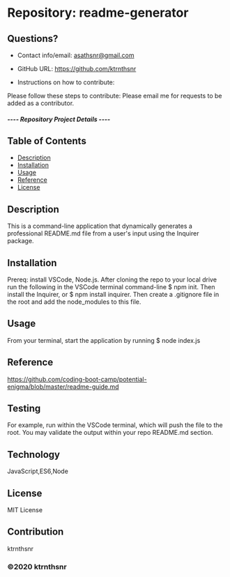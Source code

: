 # Repository: readme-generator

## Questions?

* Contact info/email: asathsnr@gmail.com
* GitHub URL: https://github.com/ktrnthsnr

* Instructions on how to contribute:

Please follow these steps to contribute: Please email me for requests to be added as a contributor.

##### ---- Repository Project Details ----  

## Table of Contents
* [Description](#description)
* [Installation](#installation)
* [Usage](#usage)
* [Reference](#reference)
* [License](#license)

## Description
This is a command-line application that dynamically generates a professional README.md file from a user's input using the Inquirer package.

## Installation
Prereq: install VSCode, Node.js. After cloning the repo to your local drive run the following in the VSCode terminal command-line $ npm init. Then install the Inquirer, or $ npm install inquirer. Then create a .gitignore file in the root and add the node_modules to this file.

## Usage
From your terminal, start the application by running $ node index.js

## Reference
https://github.com/coding-boot-camp/potential-enigma/blob/master/readme-guide.md

## Testing
For example, run within the VSCode terminal, which will push the file to the root. You may validate the output within your repo README.md section.

## Technology
JavaScript,ES6,Node

## License
MIT License




## Contribution
ktrnthsnr

### ©️2020 ktrnthsnr
